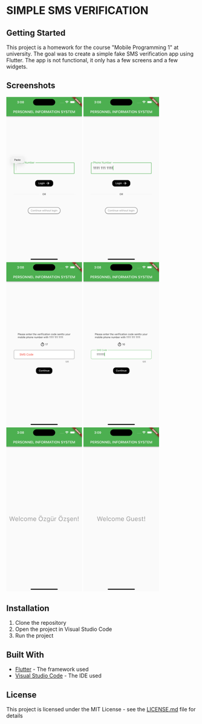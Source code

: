 # SIMPLE SMS VERIFICATION

## Getting Started

This project is a homework for the course "Mobile Programming 1" at university. The goal was to create a simple fake SMS verification app using Flutter. The app is not functional, it only has a few screens and a few widgets.

## Screenshots

<img src="screen_shots/1.png" alt="drawing" width="200"/>
<img src="screen_shots/2.png" alt="drawing" width="200"/>
<img src="screen_shots/3.png" alt="drawing" width="200"/>
<img src="screen_shots/4.png" alt="drawing" width="200"/>
<img src="screen_shots/5.png" alt="drawing" width="200"/>
<img src="screen_shots/6.png" alt="drawing" width="200"/>

## Installation

  1. Clone the repository
  2. Open the project in Visual Studio Code
  3. Run the project

## Built With

  - [Flutter](https://flutter.dev/) - The framework used
  - [Visual Studio Code](https://code.visualstudio.com) - The IDE used


## License

This project is licensed under the MIT License - see the [LICENSE.md](LICENSE.md) file for details
